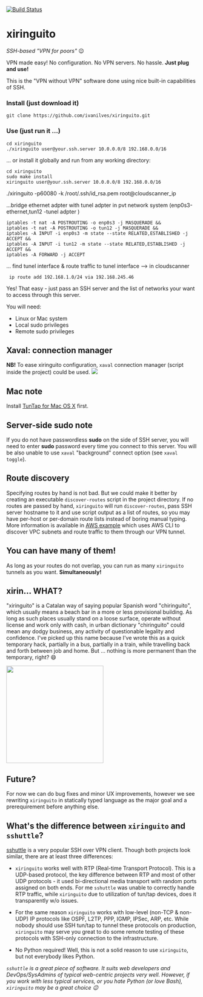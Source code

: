 [![Build Status](https://travis-ci.org/ivanilves/xiringuito.svg?branch=master)](https://travis-ci.org/ivanilves/xiringuito)

# xiringuito

*SSH-based "VPN for poors"* :wink:

VPN made easy! No configuration. No VPN servers. No hassle. **Just plug and use!**

This is the "VPN without VPN" software done using nice built-in capabilities of SSH.

### Install (just download it)
```
git clone https://github.com/ivanilves/xiringuito.git
```

### Use (just run it ...)
```
cd xiringuito
./xiringuito user@your.ssh.server 10.0.0.0/8 192.168.0.0/16
```
... or install it globally and run from any working directory:
```
cd xiringuito
sudo make install
xiringuito user@your.ssh.server 10.0.0.0/8 192.168.0.0/16
```
./xiringuito -p60080 -k /root/.ssh/id_rsa.pem root@cloudscanner_ip

...bridge ethernet adpter with tunel adpter in pvt network system (enp0s3-ethernet,tun12 -tunel adpter )
```
iptables -t nat -A POSTROUTING -o enp0s3 -j MASQUERADE &&
iptables -t nat -A POSTROUTING -o tun12 -j MASQUERADE && 
iptables -A INPUT -i enp0s3 -m state --state RELATED,ESTABLISHED -j ACCEPT &&
iptables -A INPUT -i tun12 -m state --state RELATED,ESTABLISHED -j ACCEPT &&
iptables -A FORWARD -j ACCEPT
```
... find tunel interface & route traffic to tunel interface --> in cloudscanner
```
 ip route add 192.168.1.0/24 via 192.168.245.46
```
Yes! That easy - just pass an SSH server and the list of networks your want to access through this server.

You will need:
* Linux or Mac system
* Local sudo privileges
* Remote sudo privileges

## Xaval: connection manager
**NB!** To ease xiringuito configuration, `xaval` connection manager (script inside the project) could be used.
<img src="images/install.gif" />

## Mac note
Install [TunTap for Mac OS X](http://tuntaposx.sourceforge.net/) first.

## Server-side sudo note
If you do not have passwordless **sudo** on the side of SSH server, you will need to enter **sudo** password every time you connect to this server. You will be also unable to use `xaval` "background" connect option (see `xaval toggle`).

## Route discovery
Specifying routes by hand is not bad. But we could make it better by creating an executable `discover-routes` script in the project directory. If no routes are passed by hand, `xiringuito` will run `discover-routes`, pass SSH server hostname to it and use script output as a list of routes, so you may have per-host or per-domain route lists instead of boring manual typing. More information is available in [AWS example](https://github.com/ivanilves/xiringuito/blob/master/discover-routes.aws.example) which uses AWS CLI to discover VPC subnets and route traffic to them through our VPN tunnel.

## You can have many of them!
As long as your routes do not overlap, you can run as many `xiringuito` tunnels as you want. **Simultaneously!**

## xirin... WHAT?
"xiringuito" is a Catalan way of saying popular Spanish word "chiringuito", which usually means a beach bar in a more or less provisional building. As long as such places usually stand on a loose surface, operate without license and work only with cash, in urban dictionary "chiringuito" could mean any dodgy business, any activity of questionable legality and confidence. I've picked up this name because I've wrote this as a quick temporary hack, partially in a bus, partially in a train, while travelling back and forth between job and home. But ... nothing is more permanent than the temporary, right? :smile:

<img src="images/xiringuito.png" width="256px" />

## Future?
For now we can do bug fixes and minor UX improvements, however we see rewriting `xiringuito` in statically typed language as the major goal and a prerequirement before anything else.

## What's the difference between `xiringuito` and `sshuttle`?
[sshuttle](https://github.com/apenwarr/sshuttle) is a very popular SSH over VPN client. Though both projects look similar, there are at least three differences:

* `xiringuito` works well with RTP (Real-time Transport Protocol). This is a UDP-based protocol, the key difference between RTP and most of other UDP protocols - it used bi-directional media transport with random ports assigned on both ends. For me `sshuttle` was unable to correctly handle RTP traffic, while `xiringuito` due to utilization of tun/tap devices, does it transparently w/o issues.

* For the same reason `xiringuito` works with low-level (non-TCP & non-UDP) IP protocols like OSPF, L2TP, PPP, IGMP, IPSec, ARP, etc. While nobody should use SSH tun/tap to tunnel these protocols on production, `xiringuito` may serve you great to do some remote testing of these protocols with SSH-only connection to the infrastructure.

* No Python required! Well, this is not a solid reason to use `xiringuito`, but not everybody likes Python.

*`sshuttle` is a great piece of software. It suits web developers and DevOps/SysAdmins of typical web-centric projects very well. However, if you work with less typical services, or you hate Python (or love Bash), `xiringuito` may be a great choice :wink:*
